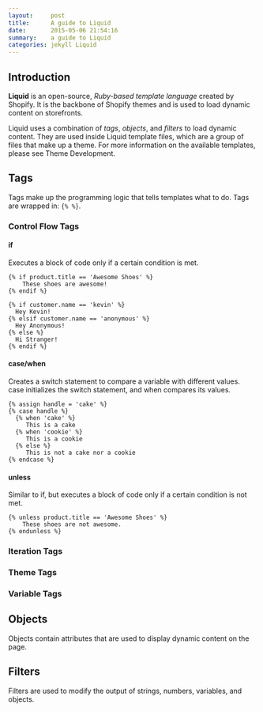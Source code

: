 ```yaml
---
layout:     post
title:      A guide to Liquid
date:       2015-05-06 21:54:16
summary:    a guide to Liquid
categories: jekyll Liquid
---
```


## Introduction

**Liquid** is an open-source, *Ruby-based template language* created by Shopify. It is the backbone of Shopify themes and is used to load dynamic content on storefronts.

Liquid uses a combination of *tags*, *objects*, and *filters* to load dynamic content. They are used inside Liquid template files, which are a group of files that make up a theme. For more information on the available templates, please see Theme Development.


## Tags

Tags make up the programming logic that tells templates what to do. Tags are wrapped in: `{% %}`.

### Control Flow Tags

#### if  

Executes a block of code only if a certain condition is met.

```
{% if product.title == 'Awesome Shoes' %}
    These shoes are awesome!
{% endif %}
```

```
{% if customer.name == 'kevin' %}
  Hey Kevin!
{% elsif customer.name == 'anonymous' %}
  Hey Anonymous!
{% else %}
  Hi Stranger!
{% endif %}

```

#### case/when

Creates a switch statement to compare a variable with different values. case initializes the switch statement, and when compares its values.

```
{% assign handle = 'cake' %}
{% case handle %}
  {% when 'cake' %}
     This is a cake
  {% when 'cookie' %}
     This is a cookie
  {% else %}
     This is not a cake nor a cookie
{% endcase %}
```

#### unless

Similar to if, but executes a block of code only if a certain condition is not met.

```
{% unless product.title == 'Awesome Shoes' %}
    These shoes are not awesome.
{% endunless %}
```
### Iteration Tags
### Theme Tags
### Variable Tags

## Objects

Objects contain attributes that are used to display dynamic content on the page.

## Filters

Filters are used to modify the output of strings, numbers, variables, and objects.